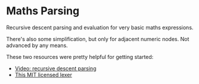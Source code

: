 # Maths Parsing

Recursive descent parsing and evaluation for very basic maths expressions.

There's also some simplification, but only for adjacent numeric nodes. Not advanced by any means.

These two resources were pretty helpful for getting started:
- [Video: recursive descent parsing](https://www.youtube.com/watch?v=SToUyjAsaFk)
- [This MIT licensed lexer](https://gist.github.com/arrieta/1a309138689e09375b90b3b1aa768e20)
